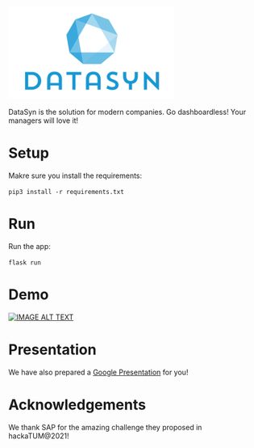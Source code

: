 ![alt text](https://github.com/stoianmihail/DataSyn/blob/main/static/images/datasyn.png?raw=true)

DataSyn is the solution for modern companies. Go dashboardless! Your managers will love it!

# Setup

Makre sure you install the requirements:

`
pip3 install -r requirements.txt
`

# Run

Run the app:

`
flask run
`

# Demo

[![IMAGE ALT TEXT](http://img.youtube.com/vi/mvaxc01UpMs/0.jpg)](https://youtu.be/mvaxc01UpMs "DataSyn: Go dashboardless!")

# Presentation

We have also prepared a [Google Presentation](https://docs.google.com/presentation/d/1o85tQmy-EiZ0aHkJaGgJLt-W55lxA2W_GLm00_eGIAQ/edit?usp=sharing) for you!

# Acknowledgements

We thank SAP for the amazing challenge they proposed in hackaTUM@2021!
